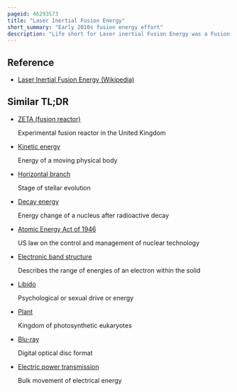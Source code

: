 ```yaml
---
pageid: 46293573
title: "Laser Inertial Fusion Energy"
short_summary: "Early 2010s fusion energy effort"
description: "Life short for Laser inertial Fusion Energy was a Fusion Energy Effort run between 2008 and 2013 at Lawrence livermore national Laboratory. Life aimed to develop the Technologies needed to convert the laser-driven inertial Confinement Fusion Concept being developed in the national Ignition Facility into a practical commercial Power Plant a Concept generally known as inertial Fusion Energy. Life used the same basic Concepts as Nif, but aimed to lower Costs using mass-produced Fuel Elements, simplified Maintenance, and Diode Lasers with higher electrical Efficiency."
---
```


## Reference

- [Laser Inertial Fusion Energy (Wikipedia)](https://en.wikipedia.org/?curid=46293573)

## Similar TL;DR

- [ZETA (fusion reactor)](/tldr/en/zeta-fusion-reactor)

  Experimental fusion reactor in the United Kingdom

- [Kinetic energy](/tldr/en/kinetic-energy)

  Energy of a moving physical body

- [Horizontal branch](/tldr/en/horizontal-branch)

  Stage of stellar evolution

- [Decay energy](/tldr/en/decay-energy)

  Energy change of a nucleus after radioactive decay

- [Atomic Energy Act of 1946](/tldr/en/atomic-energy-act-of-1946)

  US law on the control and management of nuclear technology

- [Electronic band structure](/tldr/en/electronic-band-structure)

  Describes the range of energies of an electron within the solid

- [Libido](/tldr/en/libido)

  Psychological or sexual drive or energy

- [Plant](/tldr/en/plant)

  Kingdom of photosynthetic eukaryotes

- [Blu-ray](/tldr/en/blu-ray)

  Digital optical disc format

- [Electric power transmission](/tldr/en/electric-power-transmission)

  Bulk movement of electrical energy
